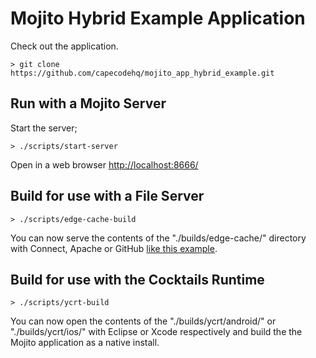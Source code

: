 # Mojito Hybrid Example Application

Check out the application.

    > git clone https://github.com/capecodehq/mojito_app_hybrid_example.git

## Run with a Mojito Server

Start the server;

    > ./scripts/start-server

Open in a web browser [http://localhost:8666/](http://localhost:8666/)

## Build for use with a File Server

	> ./scripts/edge-cache-build

You can now serve the contents of the "./builds/edge-cache/" directory with Connect, Apache or GitHub [like this example](http://capecodehq.github.com/mojito_app_hybrid_example/).

## Build for use with the Cocktails Runtime

	> ./scripts/ycrt-build

You can now open the contents of the "./builds/ycrt/android/" or "./builds/ycrt/ios/" with Eclipse or Xcode respectively and build the the Mojito application as a native install.